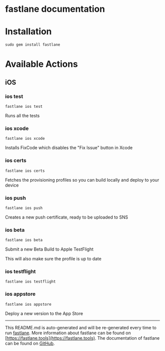 fastlane documentation
================
# Installation
```
sudo gem install fastlane
```
# Available Actions
## iOS
### ios test
```
fastlane ios test
```
Runs all the tests
### ios xcode
```
fastlane ios xcode
```
Installs FixCode which disables the "Fix Issue" button in Xcode
### ios certs
```
fastlane ios certs
```
Fetches the provisioning profiles so you can build locally and deploy to your device
### ios push
```
fastlane ios push
```
Creates a new push certificate, ready to be uploaded to SNS
### ios beta
```
fastlane ios beta
```
Submit a new Beta Build to Apple TestFlight

This will also make sure the profile is up to date
### ios testflight
```
fastlane ios testflight
```

### ios appstore
```
fastlane ios appstore
```
Deploy a new version to the App Store

----

This README.md is auto-generated and will be re-generated every time to run [fastlane](https://fastlane.tools).
More information about fastlane can be found on [https://fastlane.tools](https://fastlane.tools).
The documentation of fastlane can be found on [GitHub](https://github.com/fastlane/fastlane/tree/master/fastlane).